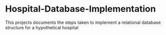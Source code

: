 # Hospital-Database-Implementation
This projects documents the steps taken to implement a relational database structure for a hypothetical hospital
